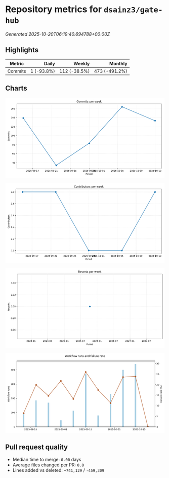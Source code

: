 # Repository metrics for `dsainz3/gate-hub`

_Generated 2025-10-20T06:19:40.694788+00:00Z_

## Highlights

| Metric | Daily | Weekly | Monthly |
| --- | ---: | ---: | ---: |
| Commits | 1 (-93.8%) | 112 (-38.5%) | 473 (+491.2%) |

## Charts

![Commits per week](./commits_per_week.png)

![Contributors per week](./contributors_per_week.png)

![Reverts per week](./reverts_per_week.png)

![CI health](./ci_failure_rate.png)

## Pull request quality

* Median time to merge: `0.00` days
* Average files changed per PR: `0.0`
* Lines added vs deleted: `+741,129` / `-459,309`